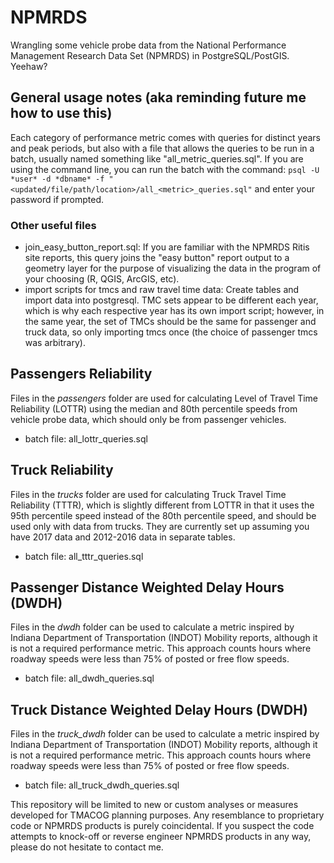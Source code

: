 # NPMRDS
Wrangling some vehicle probe data from the National Performance Management Research Data Set (NPMRDS) in PostgreSQL/PostGIS. Yeehaw?

## General usage notes (aka reminding future me how to use this)
Each category of performance metric comes with queries for distinct years and peak periods, but also with a file that allows the queries to be run in a batch, usually named something like "all_metric_queries.sql". If you are using the command line, you can run the batch with the command: `psql -U *user* -d *dbname* -f "<updated/file/path/location>/all_<metric>_queries.sql"` and enter your password if prompted.

### Other useful files
- join_easy_button_report.sql: If you are familiar with the NPMRDS Ritis site reports, this query joins the "easy button" report output to a geometry layer for the purpose of visualizing the data in the program of your choosing (R, QGIS, ArcGIS, etc).
- import scripts for tmcs and raw travel time data: Create tables and import data into postgresql. TMC sets appear to be different each year, which is why each respective year has its own import script; however, in the same year, the set of TMCs should be the same for passenger and truck data, so only importing tmcs once (the choice of passenger tmcs was arbitrary).


## Passengers Reliability
Files in the *passengers* folder are used for calculating Level of Travel Time Reliability (LOTTR) using the median and 80th percentile speeds from vehicle probe data, which should only be from passenger vehicles.
- batch file: all_lottr_queries.sql

## Truck Reliability
Files in the *trucks* folder are used for calculating Truck Travel Time Reliability (TTTR), which is slightly different from LOTTR in that it uses the 95th percentile speed instead of the 80th percentile speed, and should be used only with data from trucks. They are currently set up assuming you have 2017 data and 2012-2016 data in separate tables.
- batch file: all_tttr_queries.sql 

## Passenger Distance Weighted Delay Hours (DWDH)
Files in the *dwdh* folder can be used to calculate a metric inspired by Indiana Department of Transportation (INDOT) Mobility reports, although it is not a required performance metric. This approach counts hours where roadway speeds were less than 75% of posted or free flow speeds.
- batch file: all_dwdh_queries.sql

## Truck Distance Weighted Delay Hours (DWDH)
Files in the *truck_dwdh* folder can be used to calculate a metric inspired by Indiana Department of Transportation (INDOT) Mobility reports, although it is not a required performance metric. This approach counts hours where roadway speeds were less than 75% of posted or free flow speeds.
- batch file: all_truck_dwdh_queries.sql




This repository will be limited to new or custom analyses or measures developed for TMACOG planning purposes. Any resemblance to proprietary code or NPMRDS products is purely coincidental. If you suspect the code attempts to knock-off or reverse engineer NPMRDS products in any way, please do not hesitate to contact me.
